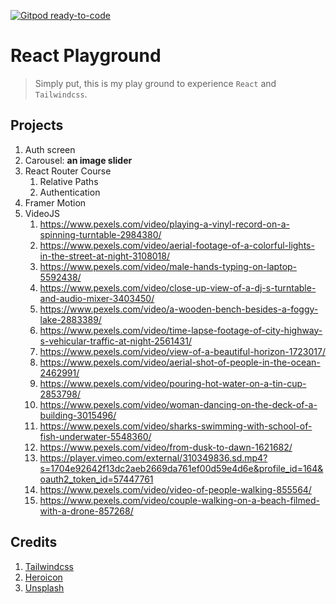 [![Gitpod ready-to-code](https://img.shields.io/badge/Gitpod-ready--to--code-blue?logo=gitpod)](https://gitpod.io/#https://github.com/esmaeilmirzaee/react_playground)

# React Playground

> Simply put, this is my play ground to experience `React` and `Tailwindcss`.  

## Projects
1. Auth screen
2. Carousel: __an image slider__
3. React Router Course
   1. Relative Paths
   2. Authentication
4. Framer Motion
5. VideoJS
   1. https://www.pexels.com/video/playing-a-vinyl-record-on-a-spinning-turntable-2984380/
   2. https://www.pexels.com/video/aerial-footage-of-a-colorful-lights-in-the-street-at-night-3108018/
   3. https://www.pexels.com/video/male-hands-typing-on-laptop-5592438/
   4. https://www.pexels.com/video/close-up-view-of-a-dj-s-turntable-and-audio-mixer-3403450/
   5. https://www.pexels.com/video/a-wooden-bench-besides-a-foggy-lake-2883389/
   6. https://www.pexels.com/video/time-lapse-footage-of-city-highway-s-vehicular-traffic-at-night-2561431/
   7. https://www.pexels.com/video/view-of-a-beautiful-horizon-1723017/
   8. https://www.pexels.com/video/aerial-shot-of-people-in-the-ocean-2462991/
   9. https://www.pexels.com/video/pouring-hot-water-on-a-tin-cup-2853798/
   10. https://www.pexels.com/video/woman-dancing-on-the-deck-of-a-building-3015496/
   11. https://www.pexels.com/video/sharks-swimming-with-school-of-fish-underwater-5548360/
   12. https://www.pexels.com/video/from-dusk-to-dawn-1621682/
   13. https://player.vimeo.com/external/310349836.sd.mp4?s=1704e92642f13dc2aeb2669da761ef00d59e4d6e&profile_id=164&oauth2_token_id=57447761
   14. https://www.pexels.com/video/video-of-people-walking-855564/
   15. https://www.pexels.com/video/couple-walking-on-a-beach-filmed-with-a-drone-857268/

## Credits
1. [Tailwindcss](https://tailwindcss.com/)
2. [Heroicon](https://github.com/tailwindlabs/heroicons)
2. [Unsplash](https://unsplash.com/)
